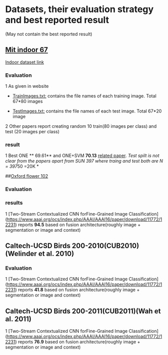 # Datasets, their evaluation strategy and best reported result
(May not contain the best reported result) 

## [Mit indoor 67](http://web.mit.edu/torralba/www/indoor.html)
[Indoor dataset link](http://groups.csail.mit.edu/vision/LabelMe/NewImages/indoorCVPR_09.tar)
### Evaluation 
1 As given in website
  * [TrainImages.txt:](http://web.mit.edu/torralba/www/TrainImages.txt) contains the file names of each training image. Total 67*80 images

  * [TestImages.txt:](http://web.mit.edu/torralba/www/TestImages.txt) contains the file names of each test image. Total 67*20 image

2 Other papers report creating random 10  train(80 images per class) and test (20 images per class)

### result
1 Best ONE ** 69.61**  and ONE+SVM **70.13** [related paper](http://bigml.cs.tsinghua.edu.cn/~lingxi/PDFs/Xie_ICMR15_ONE.pdf). *Test spilt is not clear from the papers apart from SUN 397 where traing and test both are N = 397*50 =20K *


##[Oxford flower 102](http://www.robots.ox.ac.uk/~vgg/data/flowers/102/)


### Evaluation



### results
1 [Two-Stream Contextualized CNN forFine-Grained Image Classification] (https://www.aaai.org/ocs/index.php/AAAI/AAAI16/paper/download/11772/12231) reports **94.5** based on fusion architecture(roughly image + segmentation or image and context)


## Caltech-UCSD Birds 200-2010(CUB2010)(Welinder et al. 2010)

### Evaluation
1 [Two-Stream Contextualized CNN forFine-Grained Image Classification] (https://www.aaai.org/ocs/index.php/AAAI/AAAI16/paper/download/11772/12231) reports **41.8** based on fusion architecture(roughly image + segmentation or image and context)

##  Caltech-UCSD Birds 200-2011(CUB2011)(Wah et al. 2011)

1 [Two-Stream Contextualized CNN forFine-Grained Image Classification] (https://www.aaai.org/ocs/index.php/AAAI/AAAI16/paper/download/11772/12231) reports **76.9** based on fusion architecture(roughly image + segmentation or image and context)
